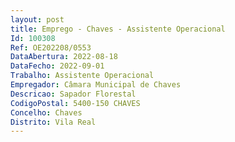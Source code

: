 ```yaml
--- 
layout: post
title: Emprego - Chaves - Assistente Operacional
Id: 100308
Ref: OE202208/0553
DataAbertura: 2022-08-18
DataFecho: 2022-09-01
Trabalho: Assistente Operacional
Empregador: Câmara Municipal de Chaves
Descricao: Sapador Florestal
CodigoPostal: 5400-150 CHAVES
Concelho: Chaves
Distrito: Vila Real
--- 
```

